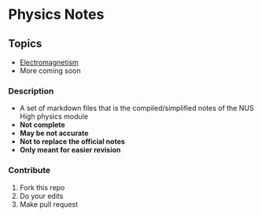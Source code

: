 # Physics Notes

## Topics

- [Electromagnetism](Electromagnetism.md)
- More coming soon

### Description

- A set of markdown files that is the compiled/simplified notes of the NUS High physics module
- **Not complete**
- **May be not accurate**
- **Not to replace the official notes**
- **Only meant for easier revision**

### Contribute

1. Fork this repo
2. Do your edits
3. Make pull request